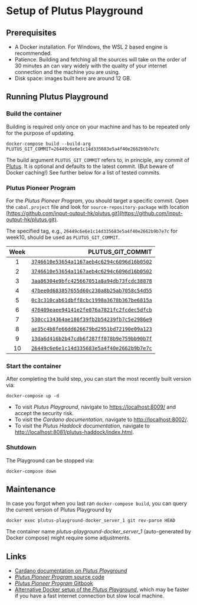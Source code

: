 # Setup of Plutus Playground

## Prerequisites
* A Docker installation. For Windows, the WSL 2 based engine is recommended.
* Patience. Building and fetching all the sources will take on the order of 30 minutes an can vary widely with the quality of your internet connection and the machine you are using.
* Disk space: images built here are around 12 GB. 

## Running Plutus Playground
### Build the container
Building is required only once on your machine and has to be repeated only for the purpose of updating.
```
docker-compose build --build-arg PLUTUS_GIT_COMMIT=26449c6e6e1c14d335683e5a4f40e2662b9b7e7c
```
The build argument `PLUTUS_GIT_COMMIT` refers to, in principle, any commit of [Plutus](https://github.com/input-output-hk/plutus). It is optional and defaults to the latest commit. (But beware of Docker caching!)
See further below for a list of tested commits.

### Plutus Pioneer Program
For the *Plutus Pioneer Program*, you should target a specific commit. Open the `cabal.project` file and look for `source-repository-package` with location [https://github.com/input-output-hk/plutus.git](https://github.com/input-output-hk/plutus.git).

The specified tag, e.g., `26449c6e6e1c14d335683e5a4f40e2662b9b7e7c` for week10, should be used as `PLUTUS_GIT_COMMIT`. 

| Week | PLUTUS_GIT_COMMIT                                                                                                                     |
|:----:|--------------------------------------------------------------------------------------------------------------------------------------:|
| 1    | [`3746610e53654a1167aeb4c6294c6096d16b0502`](https://github.com/input-output-hk/plutus/tree/3746610e53654a1167aeb4c6294c6096d16b0502) |
| 2    | [`3746610e53654a1167aeb4c6294c6096d16b0502`](https://github.com/input-output-hk/plutus/tree/3746610e53654a1167aeb4c6294c6096d16b0502) |
| 3    | [`3aa86304e9bfc425667051a8a94db73fcdc38878`](https://github.com/input-output-hk/plutus/tree/3aa86304e9bfc425667051a8a94db73fcdc38878) |
| 4    | [`47bee0d683857655d60c230a8b25ab7058c54d55`](https://github.com/input-output-hk/plutus/tree/47bee0d683857655d60c230a8b25ab7058c54d55) |
| 5    | [`0c3c310cab61dbff8cbc1998a3678b367be6815a`](https://github.com/input-output-hk/plutus/tree/0c3c310cab61dbff8cbc1998a3678b367be6815a) |
| 6    | [`476409eaee94141e2fe076a7821fc2fcdec5dfcb`](https://github.com/input-output-hk/plutus/tree/476409eaee94141e2fe076a7821fc2fcdec5dfcb) |
| 7    | [`530cc134364ae186f39fb2b54239fb7c5e2986e9`](https://github.com/input-output-hk/plutus/tree/530cc134364ae186f39fb2b54239fb7c5e2986e9) |
| 8    | [`ae35c4b8fe66dd626679bd2951bd72190e09a123`](https://github.com/input-output-hk/plutus/tree/ae35c4b8fe66dd626679bd2951bd72190e09a123) |
| 9    | [`13da6d416b2b47cdb6f287ff078b9e759bb90b7f`](https://github.com/input-output-hk/plutus/tree/13da6d416b2b47cdb6f287ff078b9e759bb90b7f) |
| 10   | [`26449c6e6e1c14d335683e5a4f40e2662b9b7e7c`](https://github.com/input-output-hk/plutus/tree/26449c6e6e1c14d335683e5a4f40e2662b9b7e7c) |


### Start the container
After completing the build step, you can start the most recently built version via:
```
docker-compose up -d
```
* To visit *Plutus Playground*, navigate to [https://localhost:8009/](https://localhost:8009/) and accept the security risk.
* To visit the *Cardano documentation*, navigate to [http://localhost:8002/](http://localhost:8002/).
* To visit the *Plutus Haddock documentation*, navigate to [http://localhost:8081/plutus-haddock/index.html](http://localhost:8081/plutus-haddock/index.html).

### Shutdown
The Playground can be stopped via:
```
docker-compose down
```


## Maintenance 
In case you forgot when you last ran `docker-compose build`, you can query the current version of Plutus Playground by
```
docker exec plutus-playground-docker_server_1 git rev-parse HEAD
```
The container name *plutus-playground-docker_server_1* (auto-generated by Docker compose) might require some adjustments.

## Links
* [Cardano documentation on *Plutus Playground*](https://docs.cardano.org/projects/plutus/en/latest/plutus/tutorials/plutus-playground.html])
* [*Plutus Pioneer Program* source code](https://github.com/input-output-hk/plutus-pioneer-program)
* [*Plutus Pioneer Program* Gitbook](https://docs.plutus-community.com)
* [Alternative Docker setup of the *Plutus Playground*](https://github.com/maccam912/ppp), which may be faster if you have a fast internet connection but slow local machine.
